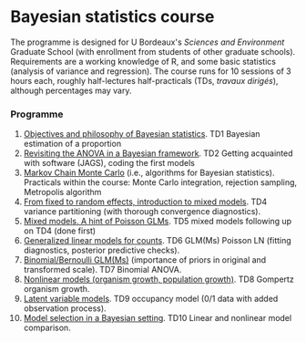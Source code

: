 # Bayesian statistics course 

The programme is designed for U Bordeaux's *Sciences and Environment* Graduate School (with enrollment from students of other graduate schools). 
Requirements are a working knowledge of R, and some basic statistics (analysis of variance and regression). 
The course runs for 10 sessions of 3 hours each, roughly half-lectures half-practicals (TDs, *travaux dirigés*), although percentages may vary.

### Programme

1. [Objectives and philosophy of Bayesian statistics](https://github.com/fbarraquand/Bayesian_stats_course_2023/blob/master/session_1/Bayesian_statistics_1.pdf). TD1 Bayesian estimation of a proportion
2. [Revisiting the ANOVA in a Bayesian framework](https://github.com/fbarraquand/Bayesian_stats_course_2023/blob/master/session_2/Bayesian_statistics_2.pdf). TD2 Getting acquainted with software (JAGS), coding the first models
3. [Markov Chain Monte Carlo](https://github.com/fbarraquand/Bayesian_stats_course_2023/blob/master/session_3/Bayesian_statistics_3.pdf) (i.e., algorithms for Bayesian statistics). Practicals within the course: Monte Carlo integration, rejection sampling, Metropolis algorithm
4. [From fixed to random effects, introduction to mixed models](https://github.com/fbarraquand/Bayesian_stats_course_2023/blob/master/session_4/Bayesian_statistics_4.pdf). TD4 variance partitioning (with thorough convergence diagnostics). 
5. [Mixed models. A hint of Poisson GLMs](https://github.com/fbarraquand/Bayesian_stats_course_2023/blob/master/session_5/Bayesian_statistics_5.pdf). TD5 mixed models following up on TD4 (done first)
6. [Generalized linear models for counts](https://github.com/fbarraquand/Bayesian_stats_course_2023/blob/master/session_6/Bayesian_statistics_6.pdf). TD6 GLM(Ms) Poisson LN (fitting diagnostics, posterior predictive checks). 
7. [Binomial/Bernoulli GLM(Ms)](https://github.com/fbarraquand/Bayesian_stats_course_2023/blob/master/session_7/Bayesian_statistics_7.pdf) (importance of priors in original and transformed scale). TD7 Binomial ANOVA. 
8. [Nonlinear models (organism growth, population growth)](https://github.com/fbarraquand/Bayesian_stats_course_2023/blob/master/session_8/Bayesian_statistics_8.pdf). TD8 Gompertz organism growth. 
9. [Latent variable models](https://github.com/fbarraquand/Bayesian_stats_course_2023/blob/master/session_9/Bayesian_statistics_9.pdf). TD9 occupancy model (0/1 data with added observation process). 
10. [Model selection in a Bayesian setting](https://github.com/fbarraquand/Bayesian_stats_course_2023/blob/master/session_10/Bayesian_statistics_10.pdf). TD10 Linear and nonlinear model comparison.
